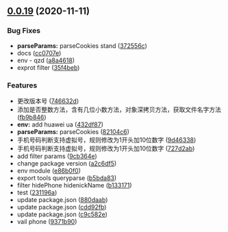 ## [0.0.19](https://github.com/citrusjunoss/qzd-utils/compare/0.0.2...0.0.19) (2020-11-11)


### Bug Fixes

* **parseParams:** parseCookies stand ([372556c](https://github.com/citrusjunoss/qzd-utils/commit/372556c7d35481ebd9b586559a2519446453aff8))
* docs ([cc0707e](https://github.com/citrusjunoss/qzd-utils/commit/cc0707ea2d90651329ae2738bc02f50f271c9822))
* env - qzd ([a8a4618](https://github.com/citrusjunoss/qzd-utils/commit/a8a4618b4086a8c325eb9d4326bf3dfc3dcfc838))
* exprot filter ([35f4beb](https://github.com/citrusjunoss/qzd-utils/commit/35f4beb24843ab0cbbac7987cb4142a69fc94d92))


### Features

* 更改版本号 ([746632d](https://github.com/citrusjunoss/qzd-utils/commit/746632d3e299553b4818f1b9b1bea484f71cf51a))
* 添加是否整数方法，含有几位小数方法，对象深拷贝方法，获取文件名字方法 ([fb9b846](https://github.com/citrusjunoss/qzd-utils/commit/fb9b8463a4455093dbf20fab6abc3ed80397ef42))
* **env:** add huawei ua ([432df87](https://github.com/citrusjunoss/qzd-utils/commit/432df870abeded50c1a0be2c372c07115a67245a))
* **parseParams:** parseCookies ([82104c6](https://github.com/citrusjunoss/qzd-utils/commit/82104c68b19220eaf575f957ce0dd74089ffbf92))
* 手机号码判断支持虚拟号，规则修改为1开头加10位数字 ([9d46338](https://github.com/citrusjunoss/qzd-utils/commit/9d463380c53c384c613dfec0b008edac621e182d))
* 手机号码判断支持虚拟号，规则修改为1开头加10位数字 ([727d2ab](https://github.com/citrusjunoss/qzd-utils/commit/727d2abc25d8bf3feb8c3c13ec0ac181b62fa969))
* add filter params ([9cb364e](https://github.com/citrusjunoss/qzd-utils/commit/9cb364e415bf9995cc087500073d2aa090024c5f))
* change package version ([a2c6df5](https://github.com/citrusjunoss/qzd-utils/commit/a2c6df587864630d476b69c49912981af266a504))
* env module ([e86b0f0](https://github.com/citrusjunoss/qzd-utils/commit/e86b0f0485609ca32c28a42cc2dcafb56f83d6a6))
* export tools queryparse ([b5bda83](https://github.com/citrusjunoss/qzd-utils/commit/b5bda8329f56db5fa5725f18f43f3a220bd8dfdb))
* filter hidePhone hidenickName ([b133171](https://github.com/citrusjunoss/qzd-utils/commit/b1331718422dd602aa130e8654302ce8cc96a750))
* test ([231196a](https://github.com/citrusjunoss/qzd-utils/commit/231196a591574733cf010b36f9fa8f87ffd3c810))
* update package.json ([880daab](https://github.com/citrusjunoss/qzd-utils/commit/880daabda4f4f194d9e6cd3e0384ad3d18948af2))
* update package.json ([cdd92fb](https://github.com/citrusjunoss/qzd-utils/commit/cdd92fb477dccb6bcda9e55feab2919524f33fd4))
* update package.json ([c9c582e](https://github.com/citrusjunoss/qzd-utils/commit/c9c582ee54e5830f2ff563ddcdb46f001c9c88c0))
* vail phone ([9371b90](https://github.com/citrusjunoss/qzd-utils/commit/9371b90456bcc9c9c72a3c91c41dd6021503e5a1))




